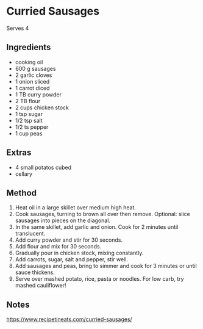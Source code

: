 # Curried Sausages

Serves 4

## Ingredients
* cooking oil
* 600 g sausages
* 2 garlic cloves
* 1 onion sliced
* 1 carrot diced
* 1 TB curry powder
* 2 TB flour
* 2 cups chicken stock
* 1 tsp sugar
* 1/2 tsp salt
* 1/2 ts pepper
* 1 cup peas

## Extras

* 4 small potatos cubed
* cellary


## Method

1. Heat oil in a large skillet over medium high heat.
2. Cook sausages, turning to brown all over then remove. Optional: slice sausages into pieces on the diagonal.
3. In the same skillet, add garlic and onion. Cook for 2 minutes until translucent.
4. Add curry powder and stir for 30 seconds.
5. Add flour and mix for 30 seconds.
6. Gradually pour in chicken stock, mixing constantly.
7. Add carrots, sugar, salt and pepper, stir well.
8. Add sausages and peas, bring to simmer and cook for 3 minutes or until sauce thickens.
9. Serve over mashed potato, rice, pasta or noodles. For low carb, try mashed cauliflower!


## Notes

https://www.recipetineats.com/curried-sausages/